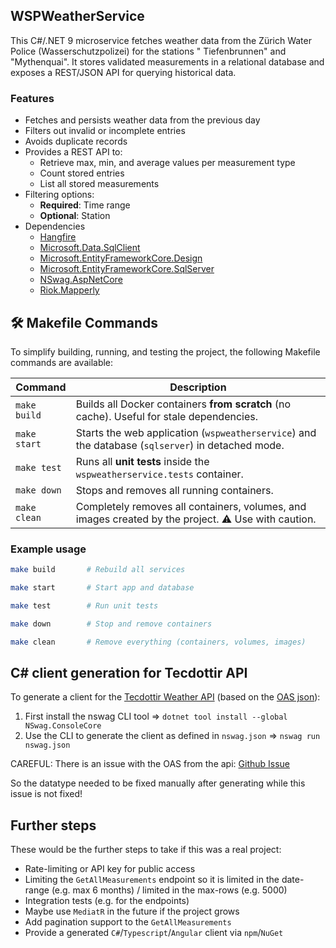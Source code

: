 ## WSPWeatherService

This C#/.NET 9 microservice fetches weather data from the Zürich Water Police (Wasserschutzpolizei) for the stations "
Tiefenbrunnen" and "Mythenquai". It stores validated measurements in a relational database and exposes a REST/JSON API
for querying historical data.

### Features

- Fetches and persists weather data from the previous day
- Filters out invalid or incomplete entries
- Avoids duplicate records
- Provides a REST API to:
    - Retrieve max, min, and average values per measurement type
    - Count stored entries
    - List all stored measurements
- Filtering options:
    - **Required**: Time range
    - **Optional**: Station
- Dependencies
    - [Hangfire](https://www.hangfire.io/)
    - [Microsoft.Data.SqlClient](https://www.nuget.org/packages/microsoft.data.sqlclient)
    - [Microsoft.EntityFrameworkCore.Design](https://www.nuget.org/packages/microsoft.entityframeworkcore.design/)
    - [Microsoft.EntityFrameworkCore.SqlServer](https://www.nuget.org/packages/Microsoft.EntityFrameworkCore.sqlserver/)
    - [NSwag.AspNetCore](https://github.com/RicoSuter/NSwag)
    - [Riok.Mapperly](https://mapperly.riok.app/)

## 🛠 Makefile Commands

To simplify building, running, and testing the project, the following Makefile commands are available:

| Command      | Description                                                                                         |
|--------------|-----------------------------------------------------------------------------------------------------|
| `make build` | Builds all Docker containers **from scratch** (no cache). Useful for stale dependencies.            |
| `make start` | Starts the web application (`wspweatherservice`) and the database (`sqlserver`) in detached mode.   |
| `make test`  | Runs all **unit tests** inside the `wspweatherservice.tests` container.                             |
| `make down`  | Stops and removes all running containers.                                                           |
| `make clean` | Completely removes all containers, volumes, and images created by the project. ⚠️ Use with caution. |

### Example usage

```bash
make build       # Rebuild all services
```
```bash
make start       # Start app and database
```
```bash
make test        # Run unit tests
```
```bash
make down        # Stop and remove containers
```
```bash
make clean       # Remove everything (containers, volumes, images)
```

## C# client generation for Tecdottir API

To generate a client for the [Tecdottir Weather API](https://tecdottir.metaodi.ch/docs/) (based on
the [OAS json](https://tecdottir.metaodi.ch/swagger)):

1. First install the nswag CLI tool => `dotnet tool install --global NSwag.ConsoleCore`
2. Use the CLI to generate the client as defined in `nswag.json` =>  `nswag run nswag.json`

CAREFUL: There is an issue with the OAS from the api: [Github Issue](https://github.com/metaodi/tecdottir/issues/53)

So the datatype needed to be fixed manually after generating while this issue is not fixed!

## Further steps

These would be the further steps to take if this was a real project:

- Rate-limiting or API key for public access
- Limiting the `GetAllMeasurements` endpoint so it is limited in the date-range (e.g. max 6 months) / limited in the
  max-rows (e.g. 5000)
- Integration tests (e.g. for the endpoints)
- Maybe use `MediatR` in the future if the project grows
- Add pagination support to the `GetAllMeasurements`
- Provide a generated `C#`/`Typescript`/`Angular` client via `npm`/`NuGet`